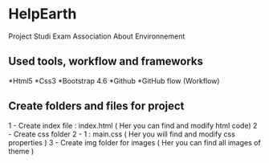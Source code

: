 # HelpEarth
Project Studi Exam Association About Environnement

## Used  tools, workflow and frameworks

*Html5
*Css3
*Bootstrap 4.6
*Github
*GitHub flow (Workflow)


## Create folders and files for project
  1 - Create index file : index.html ( Her you can find and modify html code)
  2 - Create css folder
    2 - 1 : main.css ( Her you will find and modify css properties )
  3 - Create img folder for images ( Her you can find all images of theme )